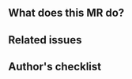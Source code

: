 <!-- Follow the documentation workflow https://docs.gitlab.com/ee/development/documentation/workflow.html -->
<!-- Additional information is located at https://docs.gitlab.com/ee/development/documentation/ -->

<!-- Mention "documentation" or "docs" in the MR title -->
<!-- For changing documentation location use the "Change documentation location" template -->

## What does this MR do?

<!-- Briefly describe what this MR is about. -->

## Related issues

<!-- Link related issues below. Insert the issue link or reference after the word "Closes" if merging this should automatically close it. -->

## Author's checklist

